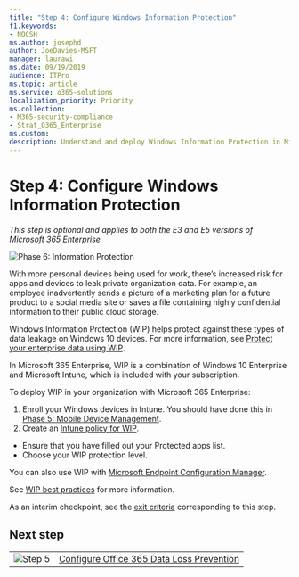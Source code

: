 ```yaml
---
title: "Step 4: Configure Windows Information Protection"
f1.keywords:
- NOCSH
ms.author: josephd
author: JoeDavies-MSFT
manager: laurawi
ms.date: 09/19/2019
audience: ITPro
ms.topic: article
ms.service: o365-solutions
localization_priority: Priority
ms.collection: 
- M365-security-compliance
- Strat_O365_Enterprise
ms.custom:
description: Understand and deploy Windows Information Protection in Microsoft 365.
---
```


# Step 4: Configure Windows Information Protection

*This step is optional and applies to both the E3 and E5 versions of Microsoft 365 Enterprise*

![Phase 6: Information Protection](./media/deploy-foundation-infrastructure/infoprotection_icon-small.png)

With more personal devices being used for work, there’s increased risk for apps and devices to leak private organization data. For example, an employee inadvertently sends a picture of a marketing plan for a future product to a social media site or saves a file containing highly confidential information to their public cloud storage. 

Windows Information Protection (WIP) helps protect against these types of data leakage on Windows 10 devices. For more information, see [Protect your enterprise data using WIP](https://docs.microsoft.com/windows/security/information-protection/windows-information-protection/protect-enterprise-data-using-wip).

In Microsoft 365 Enterprise, WIP is a combination of Windows 10 Enterprise and Microsoft Intune, which is included with your subscription. 

To deploy WIP in your organization with Microsoft 365 Enterprise:

1. Enroll your Windows devices in Intune. You should have done this in [Phase 5: Mobile Device Management](mobility-infrastructure.md).
2. Create an [Intune policy for WIP](https://docs.microsoft.com/windows/security/information-protection/windows-information-protection/create-wip-policy-using-intune-azure).
  -	Ensure that you have filled out your Protected apps list.
  - Choose your WIP protection level.

You can also use WIP with [Microsoft Endpoint Configuration Manager](https://docs.microsoft.com/windows/security/information-protection/windows-information-protection/overview-create-wip-policy-sccm). 

See [WIP best practices]( https://docs.microsoft.com/windows/security/information-protection/windows-information-protection/guidance-and-best-practices-wip) for more information.

As an interim checkpoint, see the [exit criteria](infoprotect-exit-criteria.md#crit-infoprotect-step4) corresponding to this step.

## Next step

|||
|:-------|:-----|
|![Step 5](./media/stepnumbers/Step5.png)|[Configure Office 365 Data Loss Prevention](infoprotect-data-loss-prevention.md)|


